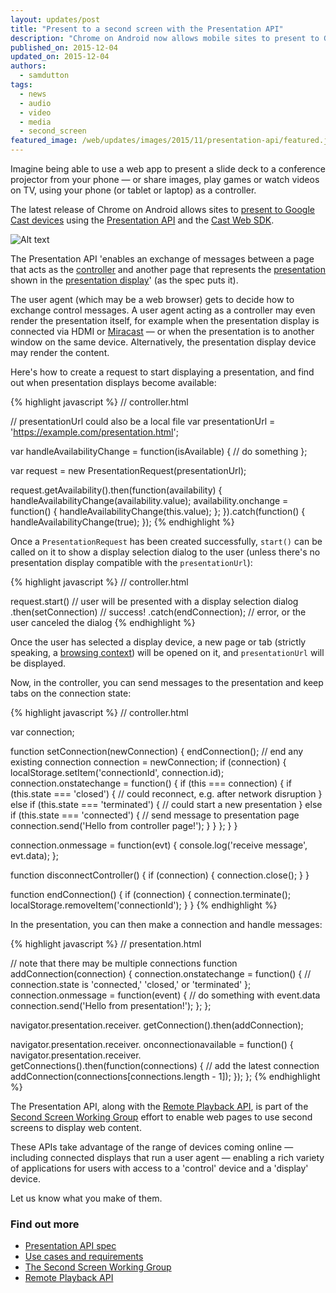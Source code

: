 ```yaml
---
layout: updates/post
title: "Present to a second screen with the Presentation API"
description: "Chrome on Android now allows mobile sites to present to Google Cast devices using the Presentation API and the Cast Web SDK."
published_on: 2015-12-04
updated_on: 2015-12-04
authors:
  - samdutton
tags:
  - news
  - audio
  - video
  - media
  - second_screen
featured_image: /web/updates/images/2015/11/presentation-api/featured.jpg
---
```


<p class="intro">Imagine being able to use a web app to present a slide deck to a conference projector from your phone — or share images, play games or watch videos on TV, using your phone (or tablet or laptop) as a controller.</p>

The latest release of Chrome on Android allows sites to [present to Google Cast devices](https://storage.googleapis.com/presentation-api/index.html)
using the [Presentation  API](https://w3c.github.io/presentation-api/) and the [Cast Web
SDK](https://developers.google.com/cast/docs/chrome_sender).

![Alt text](/web/updates/images/2015/11/presentation-api/screens.jpg)

The Presentation API 'enables an exchange of messages between a page that acts as the  [controller](http://www.w3.org/TR/presentation-api/#dfn-controller) and another page that represents the [presentation](http://www.w3.org/TR/presentation-api/#dom-presentation) shown in  the [presentation display](http://www.w3.org/TR/presentation-api/#dfn-presentation-display)' (as the spec puts it).

The user agent (which may be a web browser) gets to decide how to exchange control messages. A user agent acting as a controller may even render the presentation itself, for example when the presentation display is connected via HDMI or [Miracast](https://en.wikipedia.org/wiki/Miracast) — or when the presentation is to another window on the same device.  Alternatively, the presentation display device may render the content.

Here's how to create a request to start displaying a presentation, and find out when presentation displays become available:

{% highlight javascript %}
// controller.html

// presentationUrl could also be a local file
var presentationUrl = 'https://example.com/presentation.html';

var handleAvailabilityChange = function(isAvailable) {
  // do something
};

var request = new PresentationRequest(presentationUrl);

request.getAvailability().then(function(availability) {
  handleAvailabilityChange(availability.value);
  availability.onchange = function() {
    handleAvailabilityChange(this.value);
  };
}).catch(function() {
  handleAvailabilityChange(true);
});
{% endhighlight %}

Once a `PresentationRequest` has been created successfully, `start()` can be called on it to show a display selection dialog to the user (unless there's no presentation display compatible with the `presentationUrl`):

{% highlight javascript %}
// controller.html

request.start() // user will be presented with a display selection dialog
  .then(setConnection) // success!
  .catch(endConnection); // error, or the user canceled the dialog
{% endhighlight %}

Once the user has selected a display device, a new page or tab (strictly speaking, a [browsing context](http://www.w3.org/TR/html5/browsers.html#browsing-context)) will be opened on it, and `presentationUrl` will be displayed.

Now, in the controller, you can send messages to the presentation and keep tabs on the connection state:

{% highlight javascript %}
// controller.html

var connection;

function setConnection(newConnection) {
  endConnection(); // end any existing connection
  connection = newConnection;
  if (connection) {
    localStorage.setItem('connectionId', connection.id);
    connection.onstatechange = function() {
      if (this === connection) {
        if (this.state === 'closed') {
          // could reconnect, e.g. after network disruption
        } else if (this.state === 'terminated') {
          // could start a new presentation
        } else if (this.state === 'connected') {
          // send message to presentation page
          connection.send('Hello from controller page!');
        }
      }
    };
  }
}

connection.onmessage = function(evt) {
  console.log('receive message', evt.data);
};

function disconnectController() {
  if (connection) {
    connection.close();
  }
}

function endConnection() {
  if (connection) {
    connection.terminate();
    localStorage.removeItem('connectionId');
  }
}
{% endhighlight %}

In the presentation, you can then make a connection and handle messages:

{% highlight javascript %}
// presentation.html

// note that there may be multiple connections
function addConnection(connection) {
  connection.onstatechange = function() {
    // connection.state is 'connected,' 'closed,' or 'terminated'
  };
  connection.onmessage = function(event) {
    // do something with event.data
    connection.send('Hello from presentation!');
  };
};

navigator.presentation.receiver.
  getConnection().then(addConnection);

navigator.presentation.receiver.
  onconnectionavailable = function() {
    navigator.presentation.receiver.
      getConnections().then(function(connections) {
        // add the latest connection
        addConnection(connections[connections.length - 1]);
  });
};
{% endhighlight %}

The Presentation API, along with the [Remote Playback API](https://w3c.github.io/remote-playback/), is part of the [Second Screen Working Group](http://www.w3.org/2014/secondscreen) effort to enable web pages to use second screens to display web content.

These APIs take advantage of the range of devices coming online — including connected displays that run a user agent — enabling a rich variety of applications for users with access to a 'control' device and a 'display' device.

Let us know what you make of them.

### Find out more

* [Presentation API spec](http://www.w3.org/TR/presentation-api)
* [Use cases and requirements](https://github.com/w3c/presentation-api/blob/gh-pages/uc-req.md)
* [The Second Screen Working Group](http://www.w3.org/2014/secondscreen/)
* [Remote Playback API](https://w3c.github.io/remote-playback)



